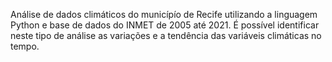 Análise de dados climáticos do municípío de Recife utilizando a linguagem Python e base de dados do INMET de 2005 até 2021. É possível identificar neste tipo de análise as variações e a tendência das variáveis climáticas no tempo.
